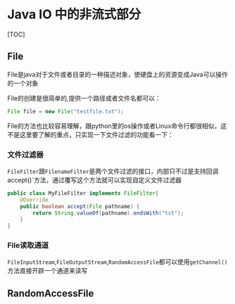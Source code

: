 # Java IO 中的非流式部分

[TOC]

## File

File是java对于文件或者目录的一种描述对象，使硬盘上的资源变成Java可以操作的一个对象

File的创建是很简单的,提供一个路径或者文件名都可以：

```java
File file = new File("testfile.txt");
```

File的方法也比较容易理解，跟python里的os操作或者Linux命令行都很相似，这不是这里要了解的重点，只实现一下文件过滤的功能看一下：

### 文件过滤器

`FileFilter`跟`FilenameFilter`是两个文件过滤的接口，内部只不过是支持回调accept()`方法，通过覆写这个方法就可以实现自定义文件过滤器

```java
public class MyFileFilter implements FileFilter{
    @Override
    public boolean accept(File pathname) {
        return String.valueOf(pathname).endsWith("txt");
    }
}
```

### File读取通道

`FileInputStream`,`FileOutputStream`,`RandomAccessFile`都可以使用`getChannel()`方法直接开辟一个通道来读写



## RandomAccessFile


